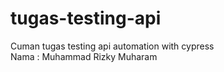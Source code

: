 # tugas-testing-api
Cuman tugas testing api automation with cypress <br>
Nama : Muhammad Rizky Muharam

